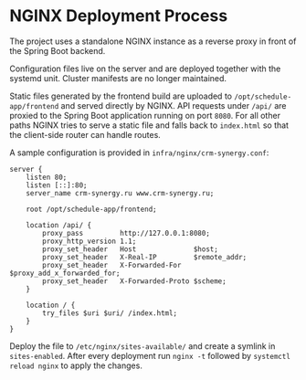 # NGINX Deployment Process

The project uses a standalone NGINX instance as a reverse proxy in front of the Spring Boot backend.

Configuration files live on the server and are deployed together with the systemd unit. Cluster manifests are no longer maintained.

Static files generated by the frontend build are uploaded to `/opt/schedule-app/frontend` and served directly by NGINX. API requests under `/api/` are proxied to the Spring Boot application running on port `8080`.
For all other paths NGINX tries to serve a static file and falls back to `index.html` so that the client-side router can handle routes.

A sample configuration is provided in `infra/nginx/crm-synergy.conf`:

```nginx
server {
    listen 80;
    listen [::]:80;
    server_name crm-synergy.ru www.crm-synergy.ru;

    root /opt/schedule-app/frontend;

    location /api/ {
        proxy_pass         http://127.0.0.1:8080;
        proxy_http_version 1.1;
        proxy_set_header   Host              $host;
        proxy_set_header   X-Real-IP         $remote_addr;
        proxy_set_header   X-Forwarded-For   $proxy_add_x_forwarded_for;
        proxy_set_header   X-Forwarded-Proto $scheme;
    }

    location / {
        try_files $uri $uri/ /index.html;
    }
}
```

Deploy the file to `/etc/nginx/sites-available/` and create a symlink in `sites-enabled`. After every deployment run `nginx -t` followed by `systemctl reload nginx` to apply the changes.

